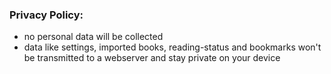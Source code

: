 <h3>Privacy Policy:</h3>
        <ul>
          <li>no personal data will be collected</li>
          <li>data like settings, imported books, reading-status and bookmarks won't be transmitted to a webserver and stay private on your device</li>
        </ul>
